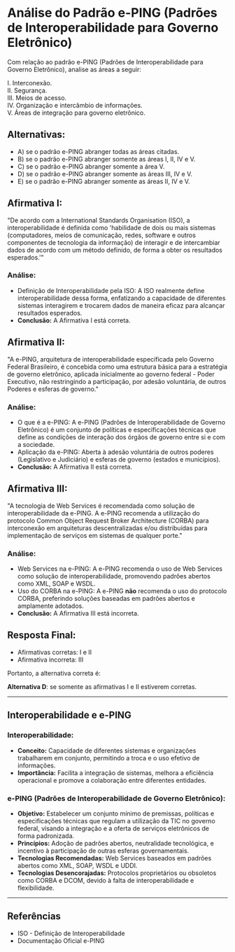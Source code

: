 # Análise do Padrão e-PING (Padrões de Interoperabilidade para Governo Eletrônico)

Com relação ao padrão e-PING (Padrões de Interoperabilidade para Governo Eletrônico), analise as áreas a seguir:

I. Interconexão.  
II. Segurança.  
III. Meios de acesso.  
IV. Organização e intercâmbio de informações.  
V. Áreas de integração para governo eletrônico.

## Alternativas:
- A) se o padrão e-PING abranger todas as áreas citadas.
- B) se o padrão e-PING abranger somente as áreas I, II, IV e V.
- C) se o padrão e-PING abranger somente a área V.
- D) se o padrão e-PING abranger somente as áreas III, IV e V.
- E) se o padrão e-PING abranger somente as áreas II, IV e V.

## Afirmativa I:

"De acordo com a International Standards Organisation (ISO), a interoperabilidade é definida como 'habilidade de dois ou mais sistemas (computadores, meios de comunicação, redes, software e outros componentes de tecnologia da informação) de interagir e de intercambiar dados de acordo com um método definido, de forma a obter os resultados esperados.'"

### Análise:
- Definição de Interoperabilidade pela ISO: A ISO realmente define interoperabilidade dessa forma, enfatizando a capacidade de diferentes sistemas interagirem e trocarem dados de maneira eficaz para alcançar resultados esperados.
- **Conclusão:** A Afirmativa I está correta.

## Afirmativa II:

"A e-PING, arquitetura de interoperabilidade especificada pelo Governo Federal Brasileiro, é concebida como uma estrutura básica para a estratégia de governo eletrônico, aplicada inicialmente ao governo federal - Poder Executivo, não restringindo a participação, por adesão voluntária, de outros Poderes e esferas de governo."

### Análise:
- O que é a e-PING: A e-PING (Padrões de Interoperabilidade de Governo Eletrônico) é um conjunto de políticas e especificações técnicas que define as condições de interação dos órgãos de governo entre si e com a sociedade.
- Aplicação da e-PING: Aberta à adesão voluntária de outros poderes (Legislativo e Judiciário) e esferas de governo (estados e municípios).
- **Conclusão:** A Afirmativa II está correta.

## Afirmativa III:

"A tecnologia de Web Services é recomendada como solução de interoperabilidade da e-PING. A e-PING recomenda a utilização do protocolo Common Object Request Broker Architecture (CORBA) para interconexão em arquiteturas descentralizadas e/ou distribuídas para implementação de serviços em sistemas de qualquer porte."

### Análise:
- Web Services na e-PING: A e-PING recomenda o uso de Web Services como solução de interoperabilidade, promovendo padrões abertos como XML, SOAP e WSDL.
- Uso do CORBA na e-PING: A e-PING **não** recomenda o uso do protocolo CORBA, preferindo soluções baseadas em padrões abertos e amplamente adotados.
- **Conclusão:** A Afirmativa III está incorreta.

## Resposta Final:
- Afirmativas corretas: I e II  
- Afirmativa incorreta: III  

Portanto, a alternativa correta é:

**Alternativa D**: se somente as afirmativas I e II estiverem corretas.

---

## Interoperabilidade e e-PING

### Interoperabilidade:
- **Conceito:** Capacidade de diferentes sistemas e organizações trabalharem em conjunto, permitindo a troca e o uso efetivo de informações.
- **Importância:** Facilita a integração de sistemas, melhora a eficiência operacional e promove a colaboração entre diferentes entidades.

### e-PING (Padrões de Interoperabilidade de Governo Eletrônico):
- **Objetivo:** Estabelecer um conjunto mínimo de premissas, políticas e especificações técnicas que regulam a utilização da TIC no governo federal, visando a integração e a oferta de serviços eletrônicos de forma padronizada.
- **Princípios:** Adoção de padrões abertos, neutralidade tecnológica, e incentivo à participação de outras esferas governamentais.
- **Tecnologias Recomendadas:** Web Services baseados em padrões abertos como XML, SOAP, WSDL e UDDI.
- **Tecnologias Desencorajadas:** Protocolos proprietários ou obsoletos como CORBA e DCOM, devido à falta de interoperabilidade e flexibilidade.

---

## Referências
- ISO - Definição de Interoperabilidade
- Documentação Oficial e-PING

